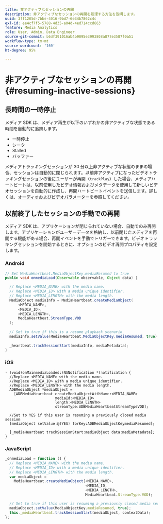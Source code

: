 ```yaml
---
title: 非アクティブなセッションの再開
description: 非アクティブなセッションの再開を処理する方法を説明します。
uuid: 3ff1205d-7bbe-4016-9bd7-6e34b7862c4c
exl-id: ee4cf7f5-5788-4d35-a04d-4ed714ccd663
feature: Media Analytics
role: User, Admin, Data Engineer
source-git-commit: b6df391016ab4b9095e3993808a877e3587f0a51
workflow-type: tm+mt
source-wordcount: '160'
ht-degree: 95%

---
```


# 非アクティブなセッションの再開{#resuming-inactive-sessions}

## 長時間の一時停止

メディア SDK は、メディア再生が以下のいずれかの非アクティブな状態である時間を自動的に追跡します。

* 一時停止
* シーク
* Stalled
* バッファー

メディアトラッキングセッションが 30 分以上非アクティブな状態のままの場合、セッションは自動的に閉じられます。以前非アクティブになったビデオトラッキングセッションの後にユーザーが再開（`trackPlay`）した場合、メディアハートビートは、以前使用したビデオ情報およびメタデータを使用して新しいビデオセッションを自動的に作成し、再開ハートビートイベントを送信します。詳しくは、[オーディオおよびビデオパラメーター](/help/metrics-and-metadata/audio-video-parameters.md)を参照してください。

## 以前終了したセッションの手動での再開

メディア SDK は、アプリケーションが閉じられていない場合、自動でのみ再開します。アプリケーションがユーザーデータを格納し、以前閉じたメディアを再開する機能がある場合、再開イベントを手動でトリガーできます。ビデオトラッキングセッションを開始するときに、オプションのビデオ再開プロパティを設定します。

### Android

```java
// Set MediaHeartbeat.MediaObjectKey.mediaResumed to true 
public void onmediaLoad(Observable observable, Object data) { 

  // Replace <MEDIA_NAME> with the media name. 
  // Replace <MEDIA_ID> with a media unique identifier. 
  // Replace <MEDIA_LENGTH> with the media length.  
  MediaObject mediaInfo = MediaHeartbeat.createMediaObject(  
      <MEDIA_NAME>,  
      <MEDIA_ID>,  
      <MEDIA_LENGTH>,  
      MediaHeartbeat.StreamType.VOD 
  ); 
   
  // Set to true if this is a resume playback scenario 
  mediaInfo.setValue(MediaHeartbeat.MediaObjectKey.mediaResumed, true);
   
  _heartbeat.trackSessionStart(mediaInfo, mediaMetadata); 
}
```

### iOS

```
- (void)onMainmediaLoaded:(NSNotification *)notification { 
  //Replace <MEDIA_NAME> with the media name. 
  //Replace <MEDIA_ID> with a media unique identifier. 
  //Replace <MEDIA_LENGTH> with the media length.     
  ADBMediaObject *mediaObject =  
    [ADBMediaHeartbeat createMediaObjectWithName:<MEDIA_NAME> 
                       mediaId:<MEDIA_ID> 
                       length:<MEDIA_LENGTH> 
                       streamType:ADBMediaHeartbeatStreamTypeVOD]; 

  //Set to YES if this user is resuming a previously closed media session 
  [mediaObject setValue:@(YES) forKey:ADBMediaObjectKeymediaResumed];

  [_mediaHeartbeat trackSessionStart:mediaObject data:mediaMetadata]; 
} 
```

### JavaScript

```js
_onmediaLoad = function () { 
  // Replace <MEDIA_NAME> with the media name. 
  // Replace <MEDIA_ID> with a media unique identifier. 
  // Replace <MEDIA_LENGTH> with the media length.  
  var mediaObject =  
    MediaHeartbeat.createMediaObject(<MEDIA_NAME>,  
                                     <MEDIA_ID,  
                                     <MEDIA_LENGTH>,  
                                     MediaHeartbeat.StreamType.VOD);

  // Set to true if this user is resuming a previously closed media session 
  mediaObject.setValue(MediaObjectKey.mediaResumed, true); 
  this._mediaHeartbeat.trackSessionStart(mediaObject, contextData); 
};
```
